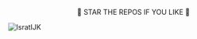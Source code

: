<p align="center">🌟 STAR THE REPOS IF YOU LIKE 🌟</p>

<img align="center" src="https://github-readme-streak-stats.herokuapp.com/?user=IsratIJK" alt="IsratIJK" />
